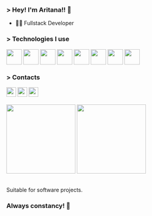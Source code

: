 ### > Hey! I'm Aritana!! 👋

- 👩‍💻 Fullstack Developer

### > Technologies I use


<div>  
   <img align="center" height="40" width="40" src="https://cdn.jsdelivr.net/gh/devicons/devicon@latest/icons/typescript/typescript-original.svg" />       
   <img align="center" height="40" width="40" src="https://cdn.jsdelivr.net/gh/devicons/devicon@latest/icons/javascript/javascript-original.svg" />
   <img align="center" height="40" width="40" src="https://cdn.jsdelivr.net/gh/devicons/devicon@latest/icons/nodejs/nodejs-original.svg" />
   <img align="center" height="40" width="40" src="https://cdn.jsdelivr.net/gh/devicons/devicon@latest/icons/react/react-original.svg" />
   <img align="center" height="40" width="40" src="https://cdn.jsdelivr.net/gh/devicons/devicon@latest/icons/nextjs/nextjs-original.svg" />
   <img align="center" height="40" width="40" src="https://cdn.jsdelivr.net/gh/devicons/devicon@latest/icons/tailwindcss/tailwindcss-original.svg" />
   <img align="center" height="40" width="40" src="https://cdn.jsdelivr.net/gh/devicons/devicon@latest/icons/postman/postman-original.svg" />
   <img align="center" height="40" width="40" src="https://cdn.jsdelivr.net/gh/devicons/devicon@latest/icons/vitest/vitest-original.svg" />                      
</div>

### > Contacts

<div>
   <a href="https://www.linkedin.com/in/aritana-pianco/" target="_blank" ><img src="https://cdn.jsdelivr.net/gh/devicons/devicon@latest/icons/linkedin/linkedin-original.svg" width="25px"/></a>
   <a href="https://www.instagram.com/_aripianco/" target="_blank" ><img  src="https://github.com/user-attachments/assets/feaf5c81-8890-4ebb-b376-974b1ffec38d" width="25px"  /></a> 
   <a href="mailto:aritanapianco10@gmail.com"><img src="https://github.com/user-attachments/assets/abb8e402-80b1-43d2-a157-5a3d996c1d8f" width="25px" /></a>
</div>



<br>

<div>
<img height="180em" src="https://github-readme-stats.vercel.app/api?username=AritanaPianco&show_icons=true&theme=tokyonight"/>
<img height="180em" src="https://github-readme-stats.vercel.app/api/top-langs/?username=AritanaPianco&layout=compact&langs_count=8&theme=tokyonight"/>
</div>


<br>

Suitable for software projects.

### Always constancy! 🧠

